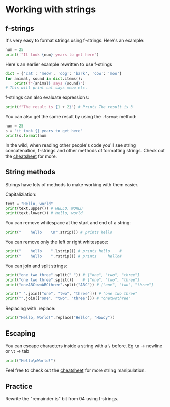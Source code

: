 # Working with strings

## f-strings

It's very easy to format strings using f-strings. Here's an example:
```python
num = 25 
print(f"It took {num} years to get here")

```

Here's an earlier example rewritten to use f-strings
```python
dict = {'cat': 'meow', 'dog': 'bark', 'cow': 'moo'}
for animal, sound in dict.items():
    print(f"{animal} says {sound}")
# This will print cat says meow etc. 
```
f-strings can also evaluate expressions:
```python
print(f"The result is {1 + 2}") # Prints The result is 3
```

You can also get the same result by using the `.format` method:
```python
num = 25
s = "it took {} years to get here"
print(s.format(num
```
In the wild, when reading other people's code you'll see string concatenation, f-strings and other methods of formatting strings. Check out the [cheatsheet](https://www.pythoncheatsheet.org/cheatsheet/string-formatting) for more.

## String methods

Strings have lots of methods to make working with them easier.

Capitaliziation:
```python
text = "Hello, world"
print(text.upper()) # HELLO, WORLD
print(text.lower()) # hello, world
```


You can remove whitespace at the start and end of a string:
```python
print("    hello    \n".strip()) # prints hello
```
You can remove only the left or right whitespace:
```python
print("    hello    ".lstrip()) # prints hello    #
print("    hello    ".rstrip()) # prints     hello#
```

You can join and split strings:
```python
print("one two three".split(" ")) # ["one", "two", "three"]
print("one two three".split())    # ["one", "two", "three"]
print("oneABCtwoABCthree".split("ABC")) # ["one", "two", "three"]

print(" ".join(["one", "two", "three"])) # "one two three"
print("".join(["one", "two", "three"])) # "onetwothree"
```

Replacing with .replace:
```python
print("Hello, World!".replace("Hello", "Howdy"))
```

## Escaping
You can escape characters inside a string with a `\` before. Eg `\n` -> newline or `\t` -> tab
```python
print("Hello\nWorld!")
```


Feel free to check out the [cheatsheet](https://www.pythoncheatsheet.org/cheatsheet/manipulating-strings) for more string manipulation.

## Practice
Rewrite the "remainder is" bit from 04 using f-strings.